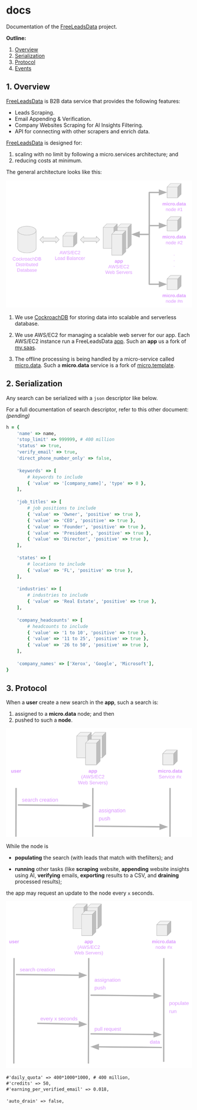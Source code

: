 # docs

Documentation of the [FreeLeadsData](https://freeleadsdata.com) project.

**Outline:**

1. [Overview](1-overview)
2. [Serialization](2-serialization)
3. [Protocol](3-protocol)
4. [Events](4-events)

## 1. Overview

[FreeLeadsData](https://freeleadsdata.com) is B2B data service that provides the following features:

- Leads Scraping.
- Email Appending & Verification.
- Company Websites Scraping for AI Insights Filtering.
- API for connecting with other scrapers and enrich data.

[FreeLeadsData](https://freeleadsdata.com) is designed for:

1. scaling with no limit by following a micro.services architecture; and
2. reducing costs at minimum.

The general architecture looks like this:

![general architecture](./img/01-general-architecture.png)

1. We use [CockroachDB](https://www.cockroachlabs.com/) for storing data into scalable and serverless database.

2. We use AWS/EC2 for managing a scalable web server for our app. Each AWS/EC2 instance run a FreeLeadsData [app](https://github.com/FreeLeadsData/app). Such an **app** us a fork of [my.saas](https://github.com/leandrosardi/my.saas). 

3. The offline processing is being handled by a micro-service called [micro.data](https://github.com/FreeLeadsData/micro.data). Such a **micro.data** service is a fork of [micro.template](https://github.com/leandrosardi/micro.template).

## 2. Serialization

Any search can be serialized with a `json` descriptor like below.

For a full documentation of search descriptor, refer to this other document:
_(pending)_

```ruby
h = {
    'name' => name,
    'stop_limit' => 999999, # 400 million
    'status' => true,
    'verify_email' => true, 
    'direct_phone_number_only' => false,

    'keywords' => [
        # keywords to include
        { 'value' => '[company_name]', 'type' => 0 },
    ],

    'job_titles' => [
        # job positions to include
        { 'value' => 'Owner', 'positive' => true },
        { 'value' => 'CEO', 'positive' => true },
        { 'value' => 'Founder', 'positive' => true },
        { 'value' => 'President', 'positive' => true },
        { 'value' => 'Director', 'positive' => true },
    ],

    'states' => [
        # locations to include
        { 'value' => 'FL', 'positive' => true }, 
    ],

    'industries' => [
        # industries to include
        { 'value' => 'Real Estate', 'positive' => true },
    ],

    'company_headcounts' => [
        # headcounts to include
        { 'value' => '1 to 10', 'positive' => true },
        { 'value' => '11 to 25', 'positive' => true },
        { 'value' => '26 to 50', 'positive' => true },
    ],

    'company_names' => ['Xerox', 'Google', 'Microsoft'],
}
```

## 3. Protocol

When a **user** create a new search in the **app**, such a search is:

1. assigned to a **micro.data** node; and then
2. pushed to such a **node**.

![FreeLeadsData Protocol 1](./img/02-protocol-1.png)

While the node is 

- **populating** the search (with leads that match with thefilters); and

- **running** other tasks (like **scraping** website, **appending** website insights using AI, **verifying** emails, **exporting** results to a CSV, and **draining** processed results); 

the app may request an update to the node every `x` seconds.

![FreeLeadsData Protocol 1](./img/02-protocol-2.png)

    #'daily_quota' => 400*1000*1000, # 400 million,
    #'credits' => 50,
    #'earning_per_verified_email' => 0.018,

    'auto_drain' => false,
